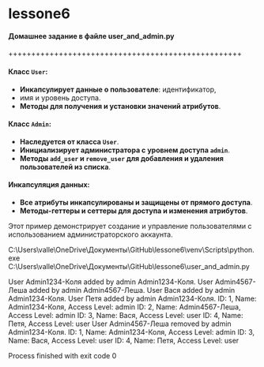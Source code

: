 # lessone6

 #### Домашнее задание в файле user_and_admin.py

+++++++++++++++++++++++++++++++++++++++++++++++++++
 
#### Класс `User`: 
* **Инкапсулирует данные о пользователе**: идентификатор, 
* имя и уровень доступа.
* **Методы для получения и установки значений атрибутов**. 
#### Класс `Admin`:
* **Наследуется от класса `User`**.
* **Инициализирует администратора с уровнем доступа `admin`**.
* **Методы `add_user` и `remove_user` для добавления и удаления пользователей из списка**. 
#### Инкапсуляция данных: 
* **Все атрибуты инкапсулированы и защищены от прямого доступа**. 
* **Методы-геттеры и сеттеры для доступа и изменения атрибутов**. 

Этот пример демонстрирует создание и управление пользователями
с использованием администраторского аккаунта.

C:\Users\valle\OneDrive\Документы\GitHub\lessone6\venv\Scripts\python.exe C:\Users\valle\OneDrive\Документы\GitHub\lessone6\user_and_admin.py 

User Admin1234-Коля added by admin Admin1234-Коля.
User Admin4567-Леша added by admin Admin4567-Леша.
User Вася added by admin Admin1234-Коля.
User Петя added by admin Admin1234-Коля.
ID: 1, Name: Admin1234-Коля, Access Level: admin
ID: 2, Name: Admin4567-Леша, Access Level: admin
ID: 3, Name: Вася, Access Level: user
ID: 4, Name: Петя, Access Level: user
User Admin4567-Леша removed by admin Admin1234-Коля.
ID: 1, Name: Admin1234-Коля, Access Level: admin
ID: 3, Name: Вася, Access Level: user
ID: 4, Name: Петя, Access Level: user

Process finished with exit code 0





